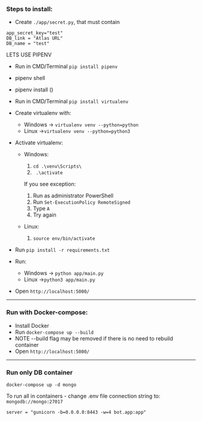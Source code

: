 ### Steps to install: ###
- Create `./app/secret.py`, that must contain 
```
app_secret_key="test"
DB_link = "Atlas URL"
DB_name = "test"
```
LETS USE PIPENV

- Run in CMD/Terminal `pip install pipenv`
- pipenv shell
- pipenv install ()


- Run in CMD/Terminal `pip install virtualenv`
- Create virtualenv with:
	- Windows -> `virtualenv venv --python=python`
	- Linux ->`virtualenv venv --python=python3`
- Activate virtualenv: 
	- Windows:
		1) `cd .\venv\Scripts\` 
		2) ` .\activate`
		
		If you see exception:
		1) Run as administrator PowerShell
		2) Run `Set-ExecutionPolicy RemoteSigned`
		3) Type `A`
		4) Try again

	- Linux:
		1) `source env/bin/activate`
- Run `pip install -r requirements.txt`
- Run:
	- Windows -> `python app/main.py`
	- Linux ->`python3 app/main.py`
- Open `http://localhost:5000/`
------------

### Run with Docker-compose: ###
- Install Docker
- Run `docker-compose up --build`
- NOTE --build flag may be removed if there is no need to rebuild container
- Open `http://localhost:5000/`
------------

### Run only DB container

`docker-compose up -d mongo`

To run all in containers - change .env file connection string to:
`mongodb://mongo:27017`

`server = "gunicorn -b=0.0.0.0:8443 -w=4 bot.app:app"`